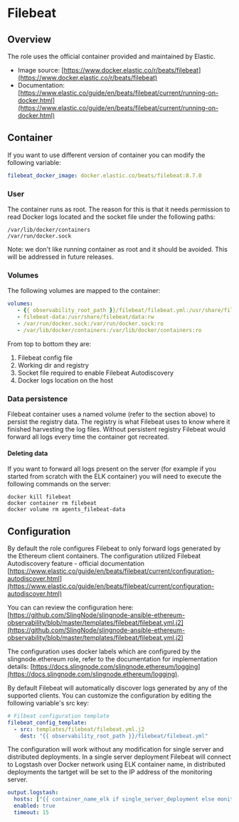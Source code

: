 # Filebeat

## Overview

The role uses the official container provided and maintained by Elastic.

* Image source: [https://www.docker.elastic.co/r/beats/filebeat](https://www.docker.elastic.co/r/beats/filebeat)
* Documentation: [https://www.elastic.co/guide/en/beats/filebeat/current/running-on-docker.html](https://www.elastic.co/guide/en/beats/filebeat/current/running-on-docker.html)

## Container

If you want to use different version of container you can modify the following variable:

```yaml
filebeat_docker_image: docker.elastic.co/beats/filebeat:8.7.0
```

### User

The container runs as root.  The reason for this is that it needs permission to read Docker logs located and the socket file under the following paths:

```
/var/lib/docker/containers
/var/run/docker.sock
```

Note: we don't like running container as root and it should be avoided. This will be addressed in future releases.&#x20;

### Volumes

The following volumes are mapped to the container:

```yaml
volumes:
   - {{ observability_root_path }}/filebeat/filebeat.yml:/usr/share/filebeat/filebeat.yml:ro
   - filebeat-data:/usr/share/filebeat/data:rw
   - /var/run/docker.sock:/var/run/docker.sock:ro
   - /var/lib/docker/containers:/var/lib/docker/containers:ro
```

From top to bottom they are:&#x20;

1. Filebeat config file
2. Working dir and registry
3. Socket file required to enable Filebeat Autodiscovery
4. Docker logs location on the host&#x20;

### Data persistence

Filebeat container uses a named volume (refer to the section above) to persist the registry data. The registry is what Filebeat uses to know where it finished harvesting the log files. Without persistent registry Filebeat would forward all logs every time the container got recreated.&#x20;

#### Deleting data

If you want to forward all logs present on the server (for example if you started from scratch with the ELK container) you will need to execute the following commands on the server:

```
docker kill filebeat 
docker container rm filebeat 
docker volume rm agents_filebeat-data
```

## Configuration

By default the role configures Filebeat to only forward logs generated by the Ethereum client containers. The configuration utilized Filebeat Autodiscovery feature - official documentation [https://www.elastic.co/guide/en/beats/filebeat/current/configuration-autodiscover.html](https://www.elastic.co/guide/en/beats/filebeat/current/configuration-autodiscover.html)

You can can review the configuration here: [https://github.com/SlingNode/slingnode-ansible-ethereum-observability/blob/master/templates/filebeat/filebeat.yml.j2](https://github.com/SlingNode/slingnode-ansible-ethereum-observability/blob/master/templates/filebeat/filebeat.yml.j2)

The configuration uses docker labels which are configured by the slingnode.ethereum role, refer to the documentation for implementation details: [https://docs.slingnode.com/slingnode.ethereum/logging](https://docs.slingnode.com/slingnode.ethereum/logging).

By default Filebeat will automatically discover logs generated by any of the supported clients. You can customize the configuration by editing the following variable's src key:

```yaml
# Filbeat configuration template
filebeat_config_template:
  - src: templates/filebeat/filebeat.yml.j2
    dest: "{{ observability_root_path }}/filebeat/filebeat.yml"
```

The configuration will work without any modification for single server and distributed deployments. In a single server deployment Filebeat will connect to Logstash over Docker network using ELK container name, in distributed deployments the tartget will be set to the IP address of the monitoring server.&#x20;

```yaml
output.logstash:
  hosts: ["{{ container_name_elk if single_server_deployment else monitoring_server_host }}:{{ logstash_port }}"]
  enabled: true
  timeout: 15
```
